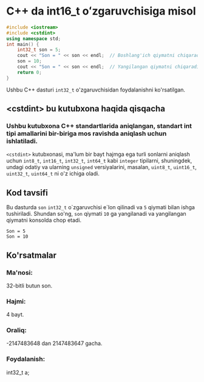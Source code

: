 # C++ da int16_t oʻzgaruvchisiga misol
```cpp
#include <iostream>
#include <cstdint>
using namespace std;
int main() {
    int32_t son = 5;
    cout << "Son = " << son << endl;  // Boshlang'ich qiymatni chiqaradi
    son = 10;
    cout << "Son = " << son << endl;  // Yangilangan qiymatni chiqaradi
    return 0;
}

```
Ushbu C++ dasturi `int32_t` o'zgaruvchisidan foydalanishni ko'rsatilgan.
## \<cstdint\> bu kutubxona haqida qisqacha
### Ushbu kutubxona C++ standartlarida aniqlangan, standart int tipi amallarini bir-biriga mos ravishda aniqlash uchun ishlatiladi.
`<cstdint>` kutubxonasi, ma'lum bir bayt hajmga ega turli sonlarni aniqlash uchun 
`int8_t`, `int16_t`, `int32_t`, `int64_t` kabi `integer` tipilarni,
shuningdek, undagi odatiy va ularning `unsigned` versiyalarini, masalan, `uint8_t`, `uint16_t`, `uint32_t`, `uint64_t` ni o'z ichiga oladi.
## Kod tavsifi
Bu dasturda `son` `int32_t` o\`zgaruvchisi e\`lon qilinadi va `5` qiymati bilan ishga tushiriladi.
Shundan so'ng, `son` qiymati `10` ga yangilanadi va yangilangan qiymatni konsolda chop etadi.
```console
Son = 5
Son = 10
```
## Ko'rsatmalar
### Ma'nosi:
32-bitli butun son.
### Hajmi:
4 bayt.
### Oraliq:
-2147483648 dan 2147483647 gacha.
### Foydalanish:
int32_t a;
